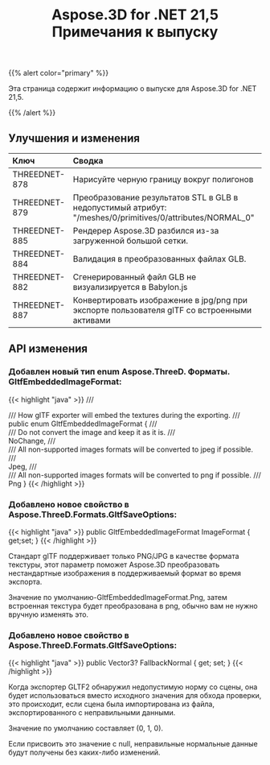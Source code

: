 ﻿---
title: Aspose.3D for .NET 21,5 Примечания к выпуску
type: docs
weight: 8
url: /ru/net/aspose-3d-for-net-21-5-release-notes/
---
{{% alert color="primary" %}}

Эта страница содержит информацию о выпуске для Aspose.3D for .NET 21,5.

{{% /alert %}}
## **Улучшения и изменения**

|**Ключ**|**Сводка**|**Категория**|
|:- |:- |:- |
|THREEDNET-878 |Нарисуйте черную границу вокруг полигонов|Новая функция|
|THREEDNET-879 |Преобразование результатов STL в GLB в недопустимый атрибут: "/meshes/0/primitives/0/attributes/NORMAL_0"|Исправление ошибок|
|THREEDNET-885 |Рендерер Aspose.3D разбился из-за загруженной большой сетки.|Исправление ошибок|
|THREEDNET-884 |Валидация в преобразованных файлах GLB.|Улучшение|
|THREEDNET-882 |Сгенерированный файл GLB не визуализируется в Babylon.js|Исправление ошибок|
|THREEDNET-887 |Конвертировать изображение в jpg/png при экспорте пользователя glTF со встроенными активами|Новая функция|


## API изменения ##


### Добавлен новый тип enum Aspose.ThreeD. Форматы. GltfEmbeddedImageFormat: ###

{{< highlight "java" >}}
    /// <summary>
    /// How glTF exporter will embed the textures during the exporting.
    /// </summary>
    public enum GltfEmbeddedImageFormat
    {
        /// <summary>
        /// Do not convert the image and keep it as it is.
        /// </summary>
        NoChange,
        /// <summary>
        /// All non-supported images formats will be converted to jpeg if possible.
        /// </summary>
        Jpeg,
        /// <summary>
        /// All non-supported images formats will be converted to png if possible.
        /// </summary>
        Png
    }
{{< /highlight >}}

### Добавлено новое свойство в Aspose.ThreeD.Formats.GltfSaveOptions: ###

{{< highlight "java" >}}
        public GltfEmbeddedImageFormat ImageFormat { get;set; }
{{< /highlight >}}


Стандарт glTF поддерживает только PNG/JPG в качестве формата текстуры, этот параметр поможет Aspose.3D преобразовать нестандартные изображения в поддерживаемый формат во время экспорта.

Значение по умолчанию-GltfEmbeddedImageFormat.Png, затем встроенная текстура будет преобразована в png, обычно вам не нужно вручную изменять это.


### Добавлено новое свойство в Aspose.ThreeD.Formats.GltfSaveOptions:

{{< highlight "java" >}}
        public Vector3? FallbackNormal { get; set; }
{{< /highlight >}}

Когда экспортер GLTF2 обнаружил недопустимую норму со сцены, она будет использоваться вместо исходного значения для обхода проверки, это происходит, если сцена была импортирована из файла, экспортированного с неправильными данными.

Значение по умолчанию составляет (0, 1, 0).

Если присвоить это значение с null, неправильные нормальные данные будут получены без каких-либо изменений.
